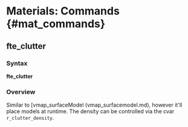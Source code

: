 # Materials: Commands {#mat_commands}
## fte_clutter
### Syntax

**fte_clutter <model> <spacing> <scale min> <scale max> <z offset>
<angle min> <angle max>**

### Overview

Similar to [vmap_surfaceModel (vmap_surfacemodel.md), however
it'll place models at runtime. The density can be controlled via the
cvar `r_clutter_density`.